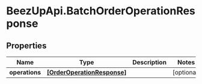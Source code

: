# BeezUpApi.BatchOrderOperationResponse

## Properties
Name | Type | Description | Notes
------------ | ------------- | ------------- | -------------
**operations** | [**[OrderOperationResponse]**](OrderOperationResponse.md) |  | [optional] 


